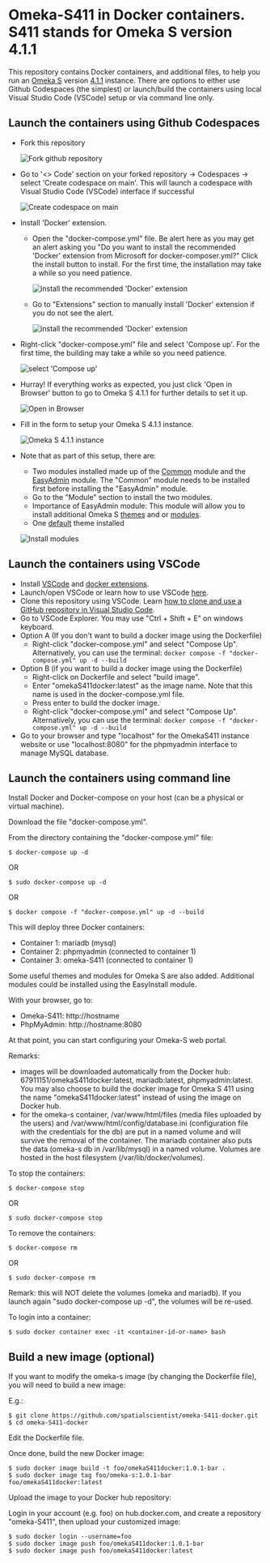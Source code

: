 # Omeka-S411 in Docker containers. S411 stands for Omeka S version 4.1.1

This repository contains Docker containers, and additional files, to help you run an [Omeka S](https://github.com/omeka/omeka-s) version [4.1.1](https://github.com/omeka/omeka-s/releases/tag/v4.1.1) instance. There are options to either use Github Codespaces (the simplest) or launch/build the containers using local Visual Studio Code (VSCode) setup or via command line only.

## Launch the containers using Github Codespaces

- Fork this repository

    ![Fork github repository](image.png)

- Go to '<> Code' section on your forked repository -> Codespaces -> select 'Create codespace on main'. This will launch a codespace with Visual Studio Code (VSCode) interface if successful

    ![Create codespace on main](image-1.png)

- Install 'Docker' extension. 
    - Open the "docker-compose.yml" file. Be alert here as you may get an alert asking you "Do you want to install the recommended 'Docker' extension from Microsoft for docker-composer.yml?" Click the install button to install. For the first time, the installation may take a while so you need patience.

        ![install the recommended 'Docker' extension](image-2-1.PNG)

    - Go to "Extensions" section to manually install 'Docker' extension if you do not see the alert.

        ![install the recommended 'Docker' extension](image-2-2.PNG)

- Right-click "docker-compose.yml" file and select 'Compose up'. For the first time, the building may take a while so you need patience.

    ![select 'Compose up'](image-3.PNG)

- Hurray! If everything works as expected, you just click 'Open in Browser' button to go to Omeka S 4.1.1 for further details to set it up. 

    ![Open in Browser](image-4.PNG)

- Fill in the form to setup your Omeka S 4.1.1 instance. 

    ![Omeka S 4.1.1 instance](image-5.PNG)

-  Note that as part of this setup, there are:
    - Two modules installed made up of the [Common](https://gitlab.com/Daniel-KM/Omeka-S-module-Common) module and the [EasyAdmin](https://github.com/Daniel-KM/Omeka-S-module-EasyAdmin) module. The "Common" module needs to be installed first before installing the "EasyAdmin" module.
    - Go to the "Module" section to install the two modules.
    - Importance of EasyAdmin module: This module will allow you to install additional Omeka S [themes](https://omeka.org/s/themes/) and or [modules](https://omeka.org/s/modules/).
    - One [default](https://omeka.org/s/themes/default/) theme installed

    ![Install modules](image-6.PNG)

## Launch the containers using VSCode

- Install [VSCode](https://code.visualstudio.com/) and [docker extensions](https://marketplace.visualstudio.com/items?itemName=ms-azuretools.vscode-docker).
- Launch/open VSCode or learn how to use VSCode [here](https://code.visualstudio.com/learn).
- Clone this repository using VSCode. Learn [how to clone and use a GitHub repository in Visual Studio Code](https://docs.microsoft.com/en-us/azure/developer/javascript/how-to/with-visual-studio-code/clone-github-repository?tabs=create-repo-command-palette%2Cinitialize-repo-activity-bar%2Ccreate-branch-command-palette%2Ccommit-changes-command-palette%2Cpush-command-palette).
- Go to VSCode Explorer. You may use "Ctrl + Shift + E" on windows keyboard.
- Option A (If you don't want to build a docker image using the Dockerfile)
    - Right-click "docker-compose.yml" and select "Compose Up". Alternatively, you can use the terminal: ``` docker compose -f "docker-compose.yml" up -d --build ```
- Option B (if you want to build a docker image using the Dockerfile)
    - Right-click on Dockerfile and select "build image". 
    - Enter "omekaS411docker:latest" as the image name. Note that this name is used in the docker-compose.yml file.
    - Press enter to build the docker image.
    - Right-click "docker-compose.yml" and select "Compose Up". Alternatively, you can use the terminal: ``` docker compose -f "docker-compose.yml" up -d --build ```
- Go to your browser and type "localhost" for the OmekaS411 instance website or use "localhost:8080" for the phpmyadmin interface to manage MySQL database.

## Launch the containers using command line

Install Docker and Docker-compose on your host (can be a physical or virtual machine). 

Download the file "docker-compose.yml".

From the directory containing the "docker-compose.yml" file:

```
$ docker-compose up -d
```
OR
```
$ sudo docker-compose up -d
```
OR
```
$ docker compose -f "docker-compose.yml" up -d --build
```

This will deploy three Docker containers:

- Container 1: mariadb (mysql) 
- Container 2: phpmyadmin (connected to container 1)
- Container 3: omeka-S411 (connected to container 1)

Some useful themes and modules for Omeka S are also added. Additional modules could be installed using the EasyInstall module.

With your browser, go to:

- Omeka-S411: http://hostname
- PhpMyAdmin: http://hostname:8080

At that point, you can start configuring your Omeka-S web portal.

Remarks:

- images will be downloaded automatically from the Docker hub: 67911151/omekaS411docker:latest, mariadb:latest, phpmyadmin:latest. You may also choose to build the docker image for Omeka S 411 using the name "omekaS411docker:latest" instead of using the image on Docker hub. 
- for the omeka-s container, /var/www/html/files (media files uploaded by the users) and /var/www/html/config/database.ini (configuration file with the credentials for the db) are put in a named volume and will survive the removal of the container. The mariadb container also puts the data (omeka-s db in /var/lib/mysql) in a named volume. Volumes are hosted in the host filesystem (/var/lib/docker/volumes).

To stop the containers:

```
$ docker-compose stop
```
OR
```
$ sudo docker-compose stop
```

To remove the containers:
```
$ docker-compose rm 
```
OR
```
$ sudo docker-compose rm 
```

Remark: this will NOT delete the volumes (omeka and mariadb). If you launch again "sudo docker-compose up -d", the volumes will be re-used.

To login into a container:

```
$ sudo docker container exec -it <container-id-or-name> bash 
```

## Build a new image (optional)

If you want to modify the omeka-s image (by changing the Dockerfile file), you will need to build a new image:

E.g.:

```
$ git clone https://github.com/spatialscientist/omeka-S411-docker.git
$ cd omeka-S411-docker
```

Edit the Dockerfile file.

Once done, build the new Docker image:

```
$ sudo docker image build -t foo/omekaS411docker:1.0.1-bar .
$ sudo docker image tag foo/omeka-s:1.0.1-bar foo/omekaS411docker:latest
```

Upload the image to your Docker hub repository:

Login in your account (e.g. foo) on hub.docker.com, and create a repository "omeka-S411", then upload your customized image:

```
$ sudo docker login --username=foo
$ sudo docker image push foo/omekaS411docker:1.0.1-bar
$ sudo docker image push foo/omekaS411docker:latest
```

